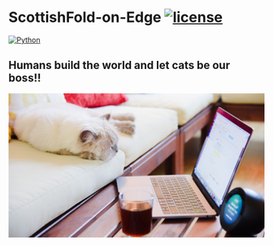# ScottishFold-on-Edge [![license](https://img.shields.io/github/license/dec0dOS/amazing-github-template.svg?style=flat-square)](LICENSE)
[![Python](https://img.shields.io/pypi/pyversions/Django?style=flat-square)](Python)



## Humans build the world and let cats be our boss!!

<p align="center">
  <img src="https://github.com/donkyduck/ScottishFold-on-Edge/blob/main/Figure_CAT/Cat_work.jpg"/>
</p>
